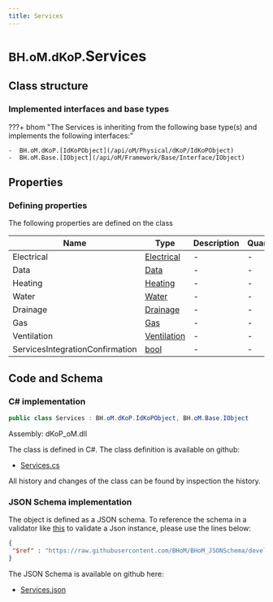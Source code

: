 ```yaml
---
title: Services
---
```


# <small>BH.oM.dKoP.</small>**Services**



## Class structure

### Implemented interfaces and base types

???+ bhom "The Services is inheriting from the following base type(s) and implements the following interfaces:"

    -  BH.oM.dKoP.[IdKoPObject](/api/oM/Physical/dKoP/IdKoPObject)
    -  BH.oM.Base.[IObject](/api/oM/Framework/Base/Interface/IObject)


## Properties



### Defining properties

The following properties are defined on the class

| Name             | Type             | Description      | Quantity         |
|------------------|------------------|------------------|------------------|
| Electrical | [Electrical](/api/oM/Physical/dKoP/Perfomance/Services/Electrical) | - | - |
| Data | [Data](/api/oM/Physical/dKoP/Perfomance/Services/Data) | - | - |
| Heating | [Heating](/api/oM/Physical/dKoP/Perfomance/Services/Heating) | - | - |
| Water | [Water](/api/oM/Physical/dKoP/Perfomance/Services/Water) | - | - |
| Drainage | [Drainage](/api/oM/Physical/dKoP/Perfomance/Services/Drainage) | - | - |
| Gas | [Gas](/api/oM/Physical/dKoP/Perfomance/Services/Gas) | - | - |
| Ventilation | [Ventilation](/api/oM/Physical/dKoP/Perfomance/Services/Ventilation) | - | - |
| ServicesIntegrationConfirmation | [bool](https://learn.microsoft.com/en-us/dotnet/api/System.Boolean?view=netstandard-2.0) | - | - |


## Code and Schema

### C# implementation

``` C# title="C#"
public class Services : BH.oM.dKoP.IdKoPObject, BH.oM.Base.IObject
```

Assembly: dKoP_oM.dll

The class is defined in C#. The class definition is available on github:

- [Services.cs](https://github.com/BHoM/dKoP_Toolkit/blob/develop/dKoP_oM/Perfomance\Services\Services.cs)

All history and changes of the class can be found by inspection the history.
### JSON Schema implementation

The object is defined as a JSON schema. To reference the schema in a validator like [this](https://www.jsonschemavalidator.net/) to validate a Json instance, please use the lines below:

``` json title="JSON Schema"
{
 "$ref" : "https://raw.githubusercontent.com/BHoM/BHoM_JSONSchema/develop/dKoP_oM/Services.json"
}
```

The JSON Schema is available on github here:

- [Services.json](https://github.com/BHoM/BHoM_JSONSchema/blob/develop/dKoP_oM/Services.json)
